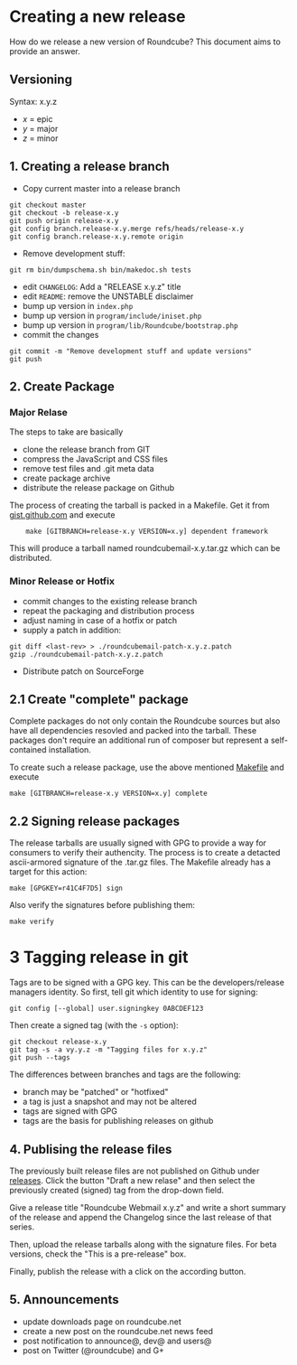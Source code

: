 # Creating a new release

How do we release a new version of Roundcube? This document aims to provide an answer.

## Versioning

Syntax: x.y.z

 * *x* = epic
 * *y* = major
 * *z* = minor

## 1. Creating a release branch

 * Copy current master into a release branch
```
git checkout master
git checkout -b release-x.y
git push origin release-x.y
git config branch.release-x.y.merge refs/heads/release-x.y
git config branch.release-x.y.remote origin
```
 * Remove development stuff:
```
git rm bin/dumpschema.sh bin/makedoc.sh tests
```
 * edit `CHANGELOG`: Add a "RELEASE x.y.z" title
 * edit `README`: remove the UNSTABLE disclaimer
 * bump up version in `index.php`
 * bump up version in `program/include/iniset.php`
 * bump up version in `program/lib/Roundcube/bootstrap.php`
 * commit the changes
```
git commit -m "Remove development stuff and update versions"
git push
```

## 2. Create Package

### Major Relase

The steps to take are basically

 * clone the release branch from GIT
 * compress the JavaScript and CSS files
 * remove test files and .git meta data
 * create package archive
 * distribute the release package on Github

The process of creating the tarball is packed in a Makefile. Get it from [gist.github.com](https://gist.github.com/2725894#file-makefile) and execute
```
    make [GITBRANCH=release-x.y VERSION=x.y] dependent framework
```
This will produce a tarball named roundcubemail-x.y.tar.gz which can be distributed.

### Minor Release or Hotfix

 * commit changes to the existing release branch
 * repeat the packaging and distribution process
 * adjust naming in case of a hotfix or patch
 * supply a patch in addition: 
```
git diff <last-rev> > ./roundcubemail-patch-x.y.z.patch
gzip ./roundcubemail-patch-x.y.z.patch
```
 * Distribute patch on SourceForge


## 2.1 Create "complete" package

Complete packages do not only contain the Roundcube sources but also have all dependencies
resovled and packed into the tarball. These packages don't require an additional run of
composer but represent a self-contained installation.

To create such a release package, use the above mentioned [Makefile](https://gist.github.com/2725894#file-makefile) and execute

```
make [GITBRANCH=release-x.y VERSION=x.y] complete
```

## 2.2 Signing release packages

The release tarballs are usually signed with GPG to provide a way for consumers to
verify their authencity. The process is to create a detacted ascii-armored signature
of the .tar.gz files. The Makefile already has a target for this action:
```
make [GPGKEY=r41C4F7D5] sign
```
Also verify the signatures before publishing them:
```
make verify
```

# 3 Tagging release in git

Tags are to be signed with a GPG key. This can be the developers/release
managers identity. So first, tell git which identity to use for signing:
```
git config [--global] user.signingkey 0ABCDEF123
```
Then create a signed tag (with the `-s` option):
```
git checkout release-x.y
git tag -s -a vy.y.z -m "Tagging files for x.y.z"
git push --tags
```

The differences between branches and tags are the following:

 * branch may be "patched" or "hotfixed"
 * a tag is just a snapshot and may not be altered
 * tags are signed with GPG
 * tags are the basis for publishing releases on github

## 4. Publising the release files

The previously built release files are not published on Github under [releases](https://github.com/roundcube/roundcubemail/releases).
Click the button "Draft a new relase" and then select the previously created
(signed) tag from the drop-down field.

Give a release title "Roundcube Webmail x.y.z" and write a short summary of the
release and append the Changelog since the last release of that series.

Then, upload the release tarballs along with the signature files.
For beta versions, check the "This is a pre-release" box.

Finally, publish the release with a click on the according button.


## 5. Announcements

 * update downloads page on roundcube.net
 * create a new post on the roundcube.net news feed
 * post notification to announce@, dev@ and users@
 * post on Twitter (@roundcube) and G+
 